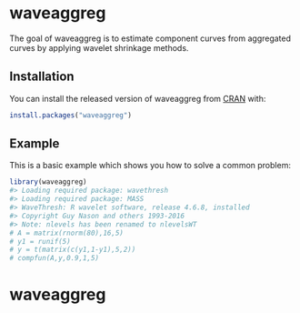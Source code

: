 
<!-- README.md is generated from README.Rmd. Please edit that file -->

# waveaggreg

<!-- badges: start -->
<!-- badges: end -->

The goal of waveaggreg is to estimate component curves from aggregated
curves by applying wavelet shrinkage methods.

## Installation

You can install the released version of waveaggreg from
[CRAN](https://CRAN.R-project.org) with:

``` r
install.packages("waveaggreg")
```

## Example

This is a basic example which shows you how to solve a common problem:

``` r
library(waveaggreg)
#> Loading required package: wavethresh
#> Loading required package: MASS
#> WaveThresh: R wavelet software, release 4.6.8, installed
#> Copyright Guy Nason and others 1993-2016
#> Note: nlevels has been renamed to nlevelsWT
# A = matrix(rnorm(80),16,5)
# y1 = runif(5)
# y = t(matrix(c(y1,1-y1),5,2))
# compfun(A,y,0.9,1,5)
```
# waveaggreg
